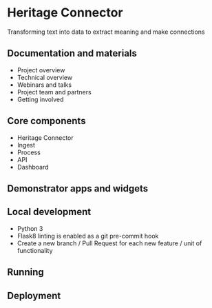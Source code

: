 # Heritage Connector

Transforming text into data to extract meaning and make connections

## Documentation and materials

- Project overview
- Technical overview
- Webinars and talks
- Project team and partners
- Getting involved

## Core components

- Heritage Connector
- Ingest
- Process
- API
- Dashboard

## Demonstrator apps and widgets


## Local development

- Python 3
- Flask8 linting is enabled as a git pre-commit hook
- Create a new branch / Pull Request for each new feature / unit of functionality

## Running

## Deployment

